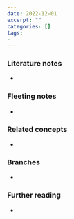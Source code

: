 ```yaml
---
date: 2022-12-01
excerpt: ""
categories: []
tags:
-
---
```


### Literature notes
- 

### Fleeting notes
- 

### Related concepts
- 

### Branches
- 

### Further reading
- 